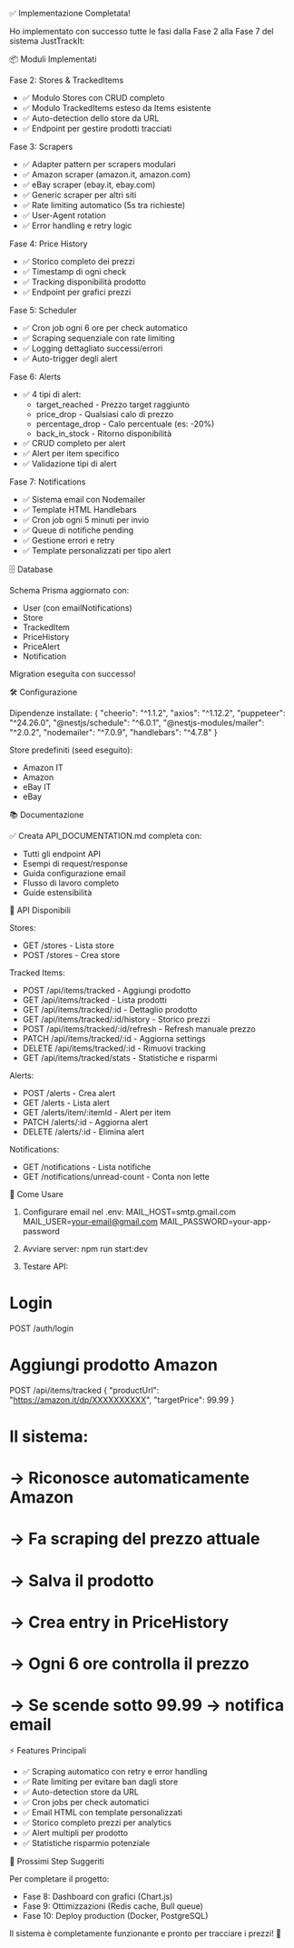 ✅ Implementazione Completata!

  Ho implementato con successo tutte le fasi dalla Fase 2 alla Fase 7 del sistema JustTrackIt:

  📦 Moduli Implementati

  Fase 2: Stores & TrackedItems

  - ✅ Modulo Stores con CRUD completo
  - ✅ Modulo TrackedItems esteso da Items esistente
  - ✅ Auto-detection dello store da URL
  - ✅ Endpoint per gestire prodotti tracciati

  Fase 3: Scrapers

  - ✅ Adapter pattern per scrapers modulari
  - ✅ Amazon scraper (amazon.it, amazon.com)
  - ✅ eBay scraper (ebay.it, ebay.com)
  - ✅ Generic scraper per altri siti
  - ✅ Rate limiting automatico (5s tra richieste)
  - ✅ User-Agent rotation
  - ✅ Error handling e retry logic

  Fase 4: Price History

  - ✅ Storico completo dei prezzi
  - ✅ Timestamp di ogni check
  - ✅ Tracking disponibilità prodotto
  - ✅ Endpoint per grafici prezzi

  Fase 5: Scheduler

  - ✅ Cron job ogni 6 ore per check automatico
  - ✅ Scraping sequenziale con rate limiting
  - ✅ Logging dettagliato successi/errori
  - ✅ Auto-trigger degli alert

  Fase 6: Alerts

  - ✅ 4 tipi di alert:
    - target_reached - Prezzo target raggiunto
    - price_drop - Qualsiasi calo di prezzo
    - percentage_drop - Calo percentuale (es: -20%)
    - back_in_stock - Ritorno disponibilità
  - ✅ CRUD completo per alert
  - ✅ Alert per item specifico
  - ✅ Validazione tipi di alert

  Fase 7: Notifications

  - ✅ Sistema email con Nodemailer
  - ✅ Template HTML Handlebars
  - ✅ Cron job ogni 5 minuti per invio
  - ✅ Queue di notifiche pending
  - ✅ Gestione errori e retry
  - ✅ Template personalizzati per tipo alert

  🗄️ Database

  Schema Prisma aggiornato con:
  - User (con emailNotifications)
  - Store
  - TrackedItem
  - PriceHistory
  - PriceAlert
  - Notification

  Migration eseguita con successo!

  🛠️ Configurazione

  Dipendenze installate:
  {
    "cheerio": "^1.1.2",
    "axios": "^1.12.2",
    "puppeteer": "^24.26.0",
    "@nestjs/schedule": "^6.0.1",
    "@nestjs-modules/mailer": "^2.0.2",
    "nodemailer": "^7.0.9",
    "handlebars": "^4.7.8"
  }

  Store predefiniti (seed eseguito):
  - Amazon IT
  - Amazon
  - eBay IT
  - eBay

  📚 Documentazione

  ✅ Creata API_DOCUMENTATION.md completa con:
  - Tutti gli endpoint API
  - Esempi di request/response
  - Guida configurazione email
  - Flusso di lavoro completo
  - Guide estensibilità

  🚀 API Disponibili

  Stores:
  - GET /stores - Lista store
  - POST /stores - Crea store

  Tracked Items:
  - POST /api/items/tracked - Aggiungi prodotto
  - GET /api/items/tracked - Lista prodotti
  - GET /api/items/tracked/:id - Dettaglio prodotto
  - GET /api/items/tracked/:id/history - Storico prezzi
  - POST /api/items/tracked/:id/refresh - Refresh manuale prezzo
  - PATCH /api/items/tracked/:id - Aggiorna settings
  - DELETE /api/items/tracked/:id - Rimuovi tracking
  - GET /api/items/tracked/stats - Statistiche e risparmi

  Alerts:
  - POST /alerts - Crea alert
  - GET /alerts - Lista alert
  - GET /alerts/item/:itemId - Alert per item
  - PATCH /alerts/:id - Aggiorna alert
  - DELETE /alerts/:id - Elimina alert

  Notifications:
  - GET /notifications - Lista notifiche
  - GET /notifications/unread-count - Conta non lette

  🎯 Come Usare

  1. Configurare email nel .env:
  MAIL_HOST=smtp.gmail.com
  MAIL_USER=your-email@gmail.com
  MAIL_PASSWORD=your-app-password

  2. Avviare server:
  npm run start:dev

  3. Testare API:
  # Login
  POST /auth/login

  # Aggiungi prodotto Amazon
  POST /api/items/tracked
  {
    "productUrl": "https://amazon.it/dp/XXXXXXXXXX",
    "targetPrice": 99.99
  }

  # Il sistema:
  # → Riconosce automaticamente Amazon
  # → Fa scraping del prezzo attuale
  # → Salva il prodotto
  # → Crea entry in PriceHistory
  # → Ogni 6 ore controlla il prezzo
  # → Se scende sotto 99.99 → notifica email

  ⚡ Features Principali

  - ✅ Scraping automatico con retry e error handling
  - ✅ Rate limiting per evitare ban dagli store
  - ✅ Auto-detection store da URL
  - ✅ Cron jobs per check automatici
  - ✅ Email HTML con template personalizzati
  - ✅ Storico completo prezzi per analytics
  - ✅ Alert multipli per prodotto
  - ✅ Statistiche risparmio potenziale

  📝 Prossimi Step Suggeriti

  Per completare il progetto:
  - Fase 8: Dashboard con grafici (Chart.js)
  - Fase 9: Ottimizzazioni (Redis cache, Bull queue)
  - Fase 10: Deploy production (Docker, PostgreSQL)

  Il sistema è completamente funzionante e pronto per tracciare i prezzi! 🎉